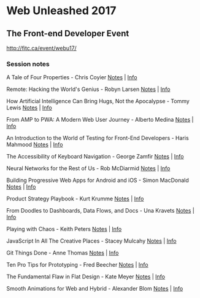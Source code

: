 # Web Unleashed 2017
## The Front-end Developer Event

http://fitc.ca/event/webu17/

### Session notes

A Tale of Four Properties - Chris Coyier
[Notes](https://github.com/fitcevents/webu-2017/blob/master/a-tale-of-four-properties.md) | [Info](http://fitc.ca/presentation/tale-four-properties/)

Remote: Hacking the World's Genius - Robyn Larsen
[Notes](https://github.com/fitcevents/webu-2017/blob/master/remote-hacking-the-worlds-genius.md) | [Info](http://fitc.ca/presentation/remote-hacking-worlds-genius/)

How Artificial Intelligence Can Bring Hugs, Not the Apocalypse - Tommy Lewis
[Notes](https://github.com/fitcevents/webu-2017/blob/master/how-artificial-intelligence-can-bring-hugs.md) | [Info](http://fitc.ca/presentation/artificial-intelligence-can-bring-hugs-not-apocalypse/)

From AMP to PWA: A Modern Web User Journey - Alberto Medina
[Notes](https://github.com/fitcevents/webu-2017/blob/master/from-amp-to-pwa.md) | [Info](http://fitc.ca/presentation/amp-pwa-modern-web-user-journey/)

An Introduction to the World of Testing for Front-End Developers - Haris Mahmood
[Notes](https://github.com/fitcevents/webu-2017/blob/master/introduction-to-the-world-of-testing-for-front-end-developers.md) | [Info](http://fitc.ca/presentation/introduction-world-testing-front-end-developers/)

The Accessibility of Keyboard Navigation - George Zamfir
[Notes](https://github.com/fitcevents/webu-2017/blob/master/accessibility-of-keyboard-navigation.md) | [Info](http://fitc.ca/presentation/accessibility-keyboard-navigation/)

Neural Networks for the Rest of Us - Rob McDiarmid
[Notes](https://github.com/fitcevents/webu-2017/blob/master/neural-networks-for-the-rest-of-us.md) | [Info](http://fitc.ca/presentation/neural-networks-rest-us/)

Building Progressive Web Apps for Android and iOS - Simon MacDonald
[Notes](https://github.com/fitcevents/webu-2017/blob/master/building-progressive-web-apps-for-android-and-ios.md) | [Info](http://fitc.ca/event/webu17/schedule/?show=24164)

Product Strategy Playbook - Kurt Krumme
[Notes](https://github.com/fitcevents/webu-2017/blob/master/product-strategy-playbook.md) | [Info](http://fitc.ca/presentation/product-strategy-playbook-2/)

From Doodles to Dashboards, Data Flows, and Docs - Una Kravets
[Notes](https://github.com/fitcevents/webu-2017/tree/master.md) | [Info](http://fitc.ca/presentation/doodles-dashboards-data-flows-docs/)

Playing with Chaos - Keith Peters
[Notes](https://github.com/fitcevents/webu-2017/tree/master.md) | [Info](http://fitc.ca/presentation/playing-with-chaos/)

JavaScript In All The Creative Places - Stacey Mulcahy
[Notes](https://github.com/fitcevents/webu-2017/blob/master/javascript-in-all-the-creative-places.md) | [Info](http://fitc.ca/presentation/javascript-creative-places/)

Git Things Done - Anne Thomas
[Notes](https://github.com/fitcevents/webu-2017/tree/master.md) | [Info](http://fitc.ca/presentation/git-things-done/)

Ten Pro Tips for Prototyping - Fred Beecher
[Notes](https://github.com/fitcevents/webu-2017/blob/master/ten-pro-tips-for-prototyping.md) | [Info](http://fitc.ca/presentation/ten-pro-tips-prototyping/)

The Fundamental Flaw in Flat Design - Kate Meyer
[Notes](https://github.com/fitcevents/webu-2017/blob/master/fundamental-flaw-in-flat-design.md) | [Info](http://fitc.ca/presentation/fundamental-flaw-flat-design/)

Smooth Animations for Web and Hybrid - Alexander Blom
[Notes](https://github.com/fitcevents/webu-2017/blob/master/smooth-animations-for-web-and-hybrid.md) | [Info](http://fitc.ca/presentation/smooth-animations-web-hybrid/)
